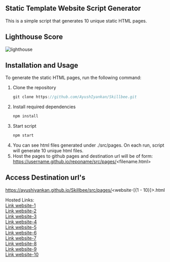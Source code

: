 ## Static Template Website Script Generator
This is a simple script that generates 10 unique static HTML pages.

## Lighthouse Score 
![lighthouse](https://user-images.githubusercontent.com/75990868/229908171-9fed23d4-0191-443b-a482-270d85edcfb1.png)

## Installation and Usage

To generate the static HTML pages, run the following command:

1. Clone the repository
   ```js
   git clone https://github.com/AyushIyankan/Skillbee.git
   ```
2. Install required dependencies
   ```js
   npm install
   ```
3. Start script
   ```js
   npm start
   ```
4. You can see html files generated under ./src/pages. On each run, script will generate 10 unique html files.
5. Host the pages to github pages and destination url will be of form: https://username.github.io/reponame/src/pages/<filename.html>

## Access Destination url's
https://ayushiyankan.github.io/Skillbee/src/pages/<website-[{1 - 10}]>.html

Hosted Links:<br>
[Link website-1](https://ayushiyankan.github.io/Skillbee/src/pages/website-1.html)<br>
[Link website-2](https://ayushiyankan.github.io/Skillbee/src/pages/website-2.html)<br>
[Link website-3](https://ayushiyankan.github.io/Skillbee/src/pages/website-3.html)<br>
[Link website-4](https://ayushiyankan.github.io/Skillbee/src/pages/website-4.html)<br>
[Link website-5](https://ayushiyankan.github.io/Skillbee/src/pages/website-5.html)<br>
[Link website-6](https://ayushiyankan.github.io/Skillbee/src/pages/website-6.html)<br>
[Link website-7](https://ayushiyankan.github.io/Skillbee/src/pages/website-7.html)<br>
[Link website-8](https://ayushiyankan.github.io/Skillbee/src/pages/website-8.html)<br>
[Link website-9](https://ayushiyankan.github.io/Skillbee/src/pages/website-9.html)<br>
[Link website-10](https://ayushiyankan.github.io/Skillbee/src/pages/website-10.html)<br>
